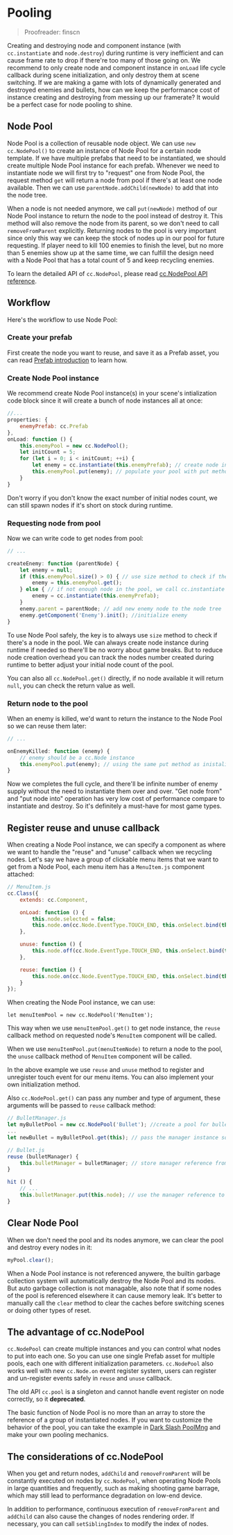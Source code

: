 # Pooling

> Proofreader: finscn

Creating and destroying node and component instance (with `cc.instantiate` and `node.destroy`) during runtime is very inefficient and can cause frame rate to drop if there're too many of those going on. We recommend to only create node and component instance in `onLoad` life cycle callback during scene initialization, and only destroy them at scene switching. If we are making a game with lots of dynamically generated and destroyed enemies and bullets, how can we keep the performance cost of instance creating and destroying from messing up our framerate? It would be a perfect case for node pooling to shine.

## Node Pool

Node Pool is a collection of reusable node object. We can use `new cc.NodePool()` to create an instance of Node Pool for a certain node template. If we have multiple prefabs that need to be instantiated, we should create multiple Node Pool instance for each prefab. Whenever we need to instantiate node we will first try to "request" one from Node Pool, the request method `get` will return a node from pool if there's at least one node available. Then we can use `parentNode.addChild(newNode)` to add that into the node tree.

When a node is not needed anymore, we call `put(newNode)` method of our Node Pool instance to return the node to the pool instead of destroy it. This method will also remove the node from its parent, so we don't need to call `removeFromParent` explicitly. Returning nodes to the pool is very important since only this way we can keep the stock of nodes up in our pool for future requesting. If player need to kill 100 enemies to finish the level, but no more than 5 enemies show up at the same time, we can fulfill the design need with a Node Pool that has a total count of 5 and keep recycling enemies.

To learn the detailed API of `cc.NodePool`, please read [cc.NodePool API reference](../../../api/en/classes/NodePool.html).

## Workflow

Here's the workflow to use Node Pool:

### Create your prefab

First create the node you want to reuse, and save it as a Prefab asset, you can read [Prefab introduction](../asset-workflow/prefab.md) to learn how.

### Create Node Pool instance

We recommend create Node Pool instance(s) in your scene's intialization code block since it will create a bunch of node instances all at once:

```js
//...
properties: {
    enemyPrefab: cc.Prefab
},
onLoad: function () {
    this.enemyPool = new cc.NodePool();
    let initCount = 5;
    for (let i = 0; i < initCount; ++i) {
        let enemy = cc.instantiate(this.enemyPrefab); // create node instance
        this.enemyPool.put(enemy); // populate your pool with put method
    }
}
```

Don't worry if you don't know the exact number of initial nodes count, we can still spawn nodes if it's short on stock during runtime.

### Requesting node from pool

Now we can write code to get nodes from pool:

```js
// ...

createEnemy: function (parentNode) {
    let enemy = null;
    if (this.enemyPool.size() > 0) { // use size method to check if there're nodes available in the pool
        enemy = this.enemyPool.get();
    } else { // if not enough node in the pool, we call cc.instantiate to create node
        enemy = cc.instantiate(this.enemyPrefab);
    }
    enemy.parent = parentNode; // add new enemy node to the node tree
    enemy.getComponent('Enemy').init(); //initialize enemy
}
```

To use Node Pool safely, the key is to always use `size` method to check if there's a node in the pool. We can always create node instance during runtime if needed so there'll be no worry about game breaks. But to reduce node creation overhead you can track the nodes number created during runtime to better adjust your initial node count of the pool.

You can also all `cc.NodePool.get()` directly, if no node available it will return `null`, you can check the return value as well.

### Return node to the pool

When an enemy is killed, we'd want to return the instance to the Node Pool so we can reuse them later:

```js
// ...

onEnemyKilled: function (enemy) {
    // enemy should be a cc.Node instance
    this.enemyPool.put(enemy); // using the same put method as inistalizing node pool, this will also call removeFromParent for the node
}
```

Now we completes the full cycle, and there'll be infinite number of enemy supply without the need to instantiate them over and over. "Get node from" and "put node into" operation has very low cost of performance compare to instantiate and destroy. So it's definitely a must-have for most game types.

## Register reuse and unuse callback

When creating a Node Pool instance, we can specify a component as where we want to handle the "reuse" and "unuse" callback when we recycling nodes. Let's say we have a group of clickable menu items that we want to get from a Node Pool, each menu item has a `MenuItem.js` component attached:

```js
// MenuItem.js
cc.Class({
    extends: cc.Component,

    onLoad: function () {
        this.node.selected = false;
        this.node.on(cc.Node.EventType.TOUCH_END, this.onSelect.bind(this), this.node);
    },

    unuse: function () {
        this.node.off(cc.Node.EventType.TOUCH_END, this.onSelect.bind(this), this.node);
    },

    reuse: function () {
        this.node.on(cc.Node.EventType.TOUCH_END, this.onSelect.bind(this), this.node);
    }
});
```

When creating the Node Pool instance, we can use:

`let menuItemPool = new cc.NodePool('MenuItem');`

This way when we use `menuItemPool.get()` to get node instance, the `reuse` callback method on requested node's `MenuItem` component will be called.

When we use `menuItemPool.put(menuItemNode)` to return a node to the pool, the `unuse` callback method of `MenuItem` component will be called.

In the above example we use `reuse` and `unuse` method to register and unregister touch event for our menu items. You can also implement your own initialization method.

Also `cc.NodePool.get()` can pass any number and type of argument, these arguments will be passed to `reuse` callback method:

```js
// BulletManager.js
let myBulletPool = new cc.NodePool('Bullet'); //create a pool for bullet
...
let newBullet = myBulletPool.get(this); // pass the manager instance so we can recycle the bullet in its component

// Bullet.js
reuse (bulletManager) {
    this.bulletManager = bulletManager; // store manager reference from argument of get method
}

hit () {
    // ...
    this.bulletManager.put(this.node); // use the manager reference to recyle bullet
}
```

## Clear Node Pool

When we don't need the pool and its nodes anymore, we can clear the pool and destroy every nodes in it:

```js
myPool.clear();
```

When a Node Pool instance is not referenced anywere, the builtin garbage collection system will automatically destroy the Node Pool and its nodes. But auto garbage collection is not managable, also note that if some nodes of the pool is referenced elsewhere it can cause memory leak. It's better to manually call the `clear` method to clear the caches before switching scenes or doing other types of reset.

## The advantage of cc.NodePool

`cc.NodePool` can create multiple instances and you can control what nodes to put into each one. So you can use one single Prefab asset for multiple pools, each one with different initialization parameters. `cc.NodePool` also works well with new `cc.Node.on` event register system, users can register and un-register events safely in `reuse` and `unuse` callback.

The old API `cc.pool` is a singleton and cannot handle event register on node correctly, so it **deprecated**.

The basic function of Node Pool is no more than an array to store the reference of a group of instantiated nodes. If you want to customize the behavior of the pool, you can take the example in [Dark Slash PoolMng](https://github.com/cocos-creator/tutorial-dark-slash/blob/master/assets/scripts/PoolMng.js) and make your own pooling mechanics.

## The considerations of cc.NodePool

When you get and return nodes, `addChild` and `removeFromParent` will be constantly executed on nodes by `cc.NodePool`, when operating Node Pools in large quantities and frequently, such as making shooting game barrage, which may still lead to performance degradation on low-end device.

In addition to performance, continuous execution of `removeFromParent` and `addChild` can also cause the changes of nodes rendering order. If necessary, you can call `setSiblingIndex` to modify the index of nodes.
